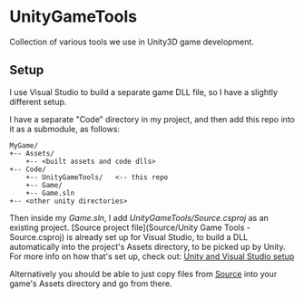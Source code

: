 UnityGameTools
===

Collection of various tools we use in Unity3D game development.





Setup 
---

I use Visual Studio to build a separate game DLL file, so I have a slightly different setup. 

I have a separate "Code" directory in my project, and then add this repo into it as a submodule, as follows:

    MyGame/
    +-- Assets/
    	+-- <built assets and code dlls>
    +-- Code/
        +-- UnityGameTools/   <-- this repo
        +-- Game/
   		+-- Game.sln 
   	+-- <other unity directories>

Then inside my *Game.sln*, I add *UnityGameTools/Source.csproj* as an existing project. [Source project file](Source/Unity Game Tools - Source.csproj) is already set up for Visual Studio, to build a DLL automatically into the project's Assets directory, to be picked up by Unity. For more info on how that's set up, check out: [Unity and Visual Studio setup](http://aseparateblog.blogspot.com/2014/06/unity-and-visual-studio-using.html)

Alternatively you should be able to just copy files from [Source](Source) into your game's Assets directory and go from there.





